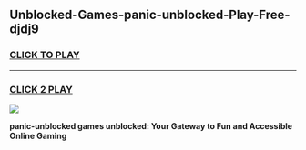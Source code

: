 
## Unblocked-Games-panic-unblocked-Play-Free-djdj9
<h3>
<a href="https://premium76.site?title=panic-unblocked&ref=21A">CLICK TO PLAY</a></h3>
<hr>

<h3>
<a href="https://premium76.site?title=panic-unblocked&ref=21A">CLICK 2 PLAY</a>
  
</h3>

<a href="https://premium76.site?title=panic-unblocked&ref=21A"><img src="https://clearcache.store/games.png"></a>


**panic-unblocked games unblocked: Your Gateway to Fun and Accessible Online Gaming**
